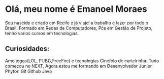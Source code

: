# Olá, meu nome é **Emanoel Moraes**

Sou nascido e criado em Recife e já viajei a trabalho e lazer por todo o Brasil.
Formado em Redes de Computadores, Pós em Gestão de Projeto, tenho varios cursos em tecnologias.



## Curiosidades:
Amo jogos(LOL, PUBG,FreeFire) e tecnologias
Cinefolo de carteirinha.
Tudo começou no NEXT, 
Agora estou me formando em Desenvolvedor Junior
Phyton Git Github Java
